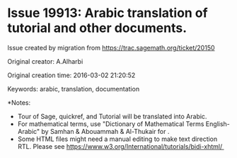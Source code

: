 # Issue 19913: Arabic translation of tutorial and other documents.

Issue created by migration from https://trac.sagemath.org/ticket/20150

Original creator: A.Alharbi

Original creation time: 2016-03-02 21:20:52

Keywords: arabic, translation, documentation

*Notes:

 * Tour of Sage, quickref, and Tutorial will be translated into Arabic.
 * For mathematical terms, use "Dictionary of Mathematical Terms English-Arabic" by Samhan & Abouammah & Al-Thukair for .
 * Some HTML files might need a manual editing to make text direction RTL. Please see https://www.w3.org/International/tutorials/bidi-xhtml/ 
